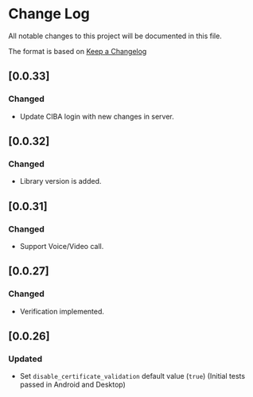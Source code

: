 # Change Log

All notable changes to this project will be documented in this file.

The format is based on [Keep a Changelog](http://keepachangelog.com/)

## [0.0.33]
### Changed

* Update CIBA login with new changes in server.


## [0.0.32]
### Changed

* Library version is added.

## [0.0.31]
### Changed

* Support Voice/Video call.


## [0.0.27]
### Changed

* Verification implemented.


## [0.0.26]
### Updated

* Set `disable_certificate_validation` default value (`true`)
  (Initial tests passed in Android and Desktop)
